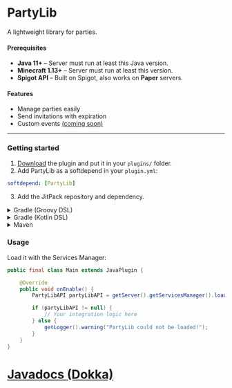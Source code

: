 # PartyLib
A lightweight library for parties.

#### Prerequisites
- **Java 11+** – Server must run at least this Java version.
- **Minecraft 1.13+** – Server must run at least this version.
- **Spigot API** – Built on Spigot, also works on **Paper** servers.

#### Features
- Manage parties easily
- Send invitations with expiration
- Custom events <ins>(coming soon)</ins>

---

### Getting started

1. [Download](https://github.com/thatsrozum/PartyLib/releases/latest) the plugin and put it in your `plugins/` folder.
2. Add PartyLib as a softdepend in your `plugin.yml`:
```yaml
softdepend: [PartyLib]
```
3. Add the JitPack repository and dependency.

<details> <summary>Gradle (Groovy DSL)</summary>

```groovy
repositories {
    mavenCentral()
    maven { url 'https://jitpack.io' }
}

dependencies {
    compileOnly 'com.github.thatsrozum:PartyLib:main-SNAPSHOT'
}
```

</details> <details> <summary>Gradle (Kotlin DSL)</summary>

```kotlin
repositories {
    mavenCentral()
    maven("https://jitpack.io")
}

dependencies {
    compileOnly("com.github.thatsrozum:PartyLib:main-SNAPSHOT")
}
```
</details> <details> <summary>Maven</summary>

```xml
<repositories>
    <repository>
        <id>jitpack.io</id>
        <url>https://jitpack.io</url>
    </repository>
</repositories>

<dependencies>
    <dependency>
        <groupId>com.github.thatsrozum</groupId>
        <artifactId>PartyLib</artifactId>
        <version>main-SNAPSHOT</version>
        <scope>provided</scope>
    </dependency>
</dependencies>
```

</details>

### Usage

Load it with the Services Manager:
```java
public final class Main extends JavaPlugin {

    @Override
    public void onEnable() {
        PartyLibAPI partyLibAPI = getServer().getServicesManager().load(PartyLibAPI.class);

        if (partyLibAPI != null) {
            // Your integration logic here
        } else {
            getLogger().warning("PartyLib could not be loaded!");
        }
    }
}
```

# [Javadocs (Dokka)](https://thatsrozum.github.io/PartyLib/javadocs/index.html)